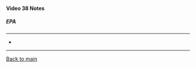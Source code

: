 #### Video 38 Notes

##### EPA
---
- 

---

[Back to main](https://github.com/rot0xd/CBTNuggets/blob/master/CISSP/README.md)

